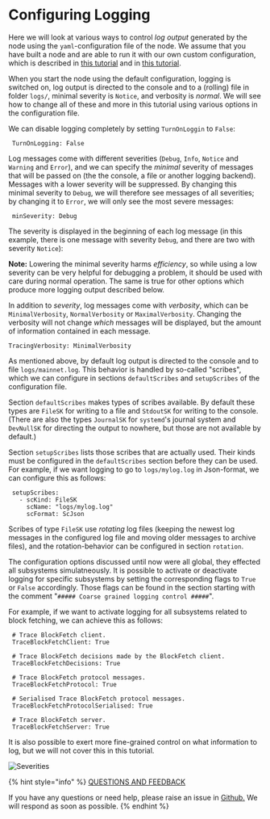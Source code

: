 # Configuring Logging

Here we will look at various ways to control _log output_ generated by the node using the `yaml`-configuration file of the node. We assume that you have built a node and are able to run it with our own custom configuration, which is described in [this tutorial](https://github.com/carloslodelar/SPO/tree/baec64ba9efba39d4b60b7824fb4d7b962f2c3e7/logging-monitoring/build.md) and in [this tutorial](ekg.md).

When you start the node using the default configuration, logging is switched on, log output is directed to the console and to a \(rolling\) file in folder `logs/`, minimal severity is `Notice`, and verbosity is _normal_. We will see how to change all of these and more in this tutorial using various options in the configuration file.

We can disable logging completely by setting `TurnOnLoggin` to `False`:

```text
 TurnOnLogging: False
```

Log messages come with different severities \(`Debug`, `Info`, `Notice` and `Warning` and `Error`\), and we can specify the _minimal_ severity of messages that will be passed on \(the the console, a file or another logging backend\). Messages with a lower severity will be suppressed. By changing this minimal severity to `Debug`, we will therefore see messages of all severities; by changing it to `Error`, we will only see the most severe messages:

```text
 minSeverity: Debug
```

The severity is displayed in the beginning of each log message \(in this example, there is one message with severity `Debug`, and there are two with severity `Notice`\):

**Note:** Lowering the minimal severity harms _efficiency_, so while using a low severity can be very helpful for debugging a problem, it should be used with care during normal operation. The same is true for other options which produce more logging output described below.

In addition to _severity_, log messages come with _verbosity_, which can be `MinimalVerbosity`, `NormalVerbosity` or `MaximalVerbosity`. Changing the verbosity will not change _which_ messages will be displayed, but the amount of information contained in each message.

```text
TracingVerbosity: MinimalVerbosity
```

As mentioned above, by default log output is directed to the console and to file `logs/mainnet.log`. This behavior is handled by so-called "scribes", which we can configure in sections `defaultScribes` and `setupScribes` of the configuration file.

Section `defaultScribes` makes types of scribes available. By default these types are `FileSK` for writing to a file and `StdoutSK` for writing to the console. \(There are also the types `JournalSK` for `systemd`'s journal system and `DevNullSK` for directing the output to nowhere, but those are not available by default.\)

Section `setupScribes` lists those scribes that are actually used. Their kinds must be configured in the `defaultScribes` section before they can be used. For example, if we want logging to go to `logs/mylog.log` in Json-format, we can configure this as follows:

```text
 setupScribes:
   - scKind: FileSK
     scName: "logs/mylog.log"
     scFormat: ScJson
```

Scribes of type `FileSK` use _rotating_ log files \(keeping the newest log messages in the configured log file and moving older messages to archive files\), and the rotation-behavior can be configured in section `rotation`.

The configuration options discussed until now were all global, they effected all subsystems simulatneously. It is possible to activate or deactivate logging for specific subsystems by setting the corresponding flags to `True` or `False` accordingly. Those flags can be found in the section starting with the comment "`##### Coarse grained logging control #####`".

For example, if we want to activate logging for all subsystems related to block fetching, we can achieve this as follows:

```text
 # Trace BlockFetch client.
 TraceBlockFetchClient: True

 # Trace BlockFetch decisions made by the BlockFetch client.
 TraceBlockFetchDecisions: True

 # Trace BlockFetch protocol messages.
 TraceBlockFetchProtocol: True

 # Serialised Trace BlockFetch protocol messages.
 TraceBlockFetchProtocolSerialised: True

 # Trace BlockFetch server.
 TraceBlockFetchServer: True
```

It is also possible to exert more fine-grained control on what information to log, but we will not cover this in this tutorial.

![Severities](https://github.com/cardano-foundation/stake-pool-school-handbook/tree/3abbeae984eb17aab3778e922956e72ae1cd702a/.gitbook/assets/severity.png)

{% hint style="info" %}
[QUESTIONS AND FEEDBACK](https://github.com/carloslodelar/SPO/issues)

If you have any questions or need help, please raise an issue in [Github.](https://github.com/cardano-foundation/stake-pool-school-handbook/issues) We will respond as soon as possible.
{% endhint %}

